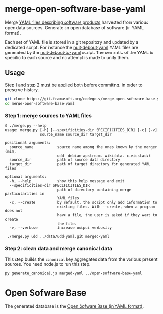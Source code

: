 # merge-open-software-base-yaml

Merge [YAML files describing software products](https://framagit.org/groups/codegouv)
harvested from various open data sources. Generate an open database of software (in YAML
format).

Each set of YAML file is stored in a git repository and updated by a
dedicated script. For instance the [nuit-debout-yaml](https://framagit.org/codegouv/nuit-debout-yaml)
YAML files are generated by the [nuit-debout-to-yaml](https://framagit.org/codegouv/nuit-debout-to-yaml)
script. The semantic of the YAML is specific to each source and no attempt is made to unify them.

## Usage

Step 1 and step 2 must be applied both before commiting, in order to preserve history.

```bash
git clone https://git.framasoft.org/codegouv/merge-open-software-base-yaml.git
cd merge-open-software-base-yaml
```

### Step 1: merge sources to YAML files

```
$ ./merge.py --help
usage: merge.py [-h] [--specificities-dir SPECIFICITIES_DIR] [-c] [-v]
                source_name source_dir target_dir

positional arguments:
  source_name           source name among the ones known by the merger (mim,
                        udd, debian-apstream, wikidata, civicstack)
  source_dir            path of source data directory
  target_dir            path of target directory for generated YAML files

optional arguments:
  -h, --help            show this help message and exit
  --specificities-dir SPECIFICITIES_DIR
                        path of directory containing merge particularities in
                        YAML files
  -c, --create          by default, the script only add information to
                        existing files. With --create, when a program does not
                        have a file, the user is asked if they want to create
                        the file.
  -v, --verbose         increase output verbosity

 ./merge.py udd ../data/udd-yaml.git merged-yaml

```

### Step 2: clean data and merge canonical data

This step builds the `canonical` key aggregates data from the various present sources. You need node.js to run this step.

```bash
py generate_canonical.js merged-yaml ../open-software-base-yaml
```

# Open Sofware Base

The generated database is the [Open Sofware Base (in YAML format)](https://git.framasoft.org/codegouv/open-software-base-yaml).
